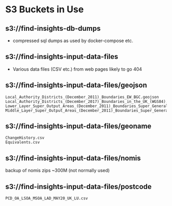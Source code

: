 # S3 Buckets in Use

## s3://find-insights-db-dumps

* compressed sql dumps as used by docker-compose etc.

## s3://find-insights-input-data-files

* Various data files (CSV etc.) from web pages likely to go 404

## s3://find-insights-input-data-files/geojson
```
Local_Authority_Districts_(December_2011)_Boundaries_EW_BGC.geojson
Local_Authority_Districts_(December_2017)_Boundaries_in_the_UK_(WGS84).geojson
Lower_Layer_Super_Output_Areas_(December_2011)_Boundaries_Super_Generalised_Clipped_(BSC)_EW_V3.geojson
Middle_Layer_Super_Output_Areas_(December_2011)_Boundaries_Super_Generalised_Clipped_(BSC)_EW_V3.geojson
```

## s3://find-insights-input-data-files/geoname
```
ChangeHistory.csv
Equivalents.csv
```

## s3://find-insights-input-data-files/nomis
backup of nomis zips ~300M (not normally used)


## s3://find-insights-input-data-files/postcode
```
PCD_OA_LSOA_MSOA_LAD_MAY20_UK_LU.csv
```
